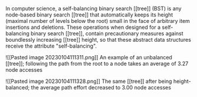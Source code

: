 In computer science, a self-balancing binary search [[tree]] (BST) is any node-based binary search [[tree]] that automatically keeps its height (maximal number of levels below the root) small in the face of arbitrary item insertions and deletions. These operations when designed for a self-balancing binary search [[tree]], contain precautionary measures against boundlessly increasing [[tree]] height, so that these abstract data structures receive the attribute "self-balancing".

![[Pasted image 20230104111311.png]]
An example of an unbalanced [[tree]]; following the path from the root to a node takes an average of 3.27 node accesses

![[Pasted image 20230104111328.png]]
The same [[tree]] after being height-balanced; the average path effort decreased to 3.00 node accesses
